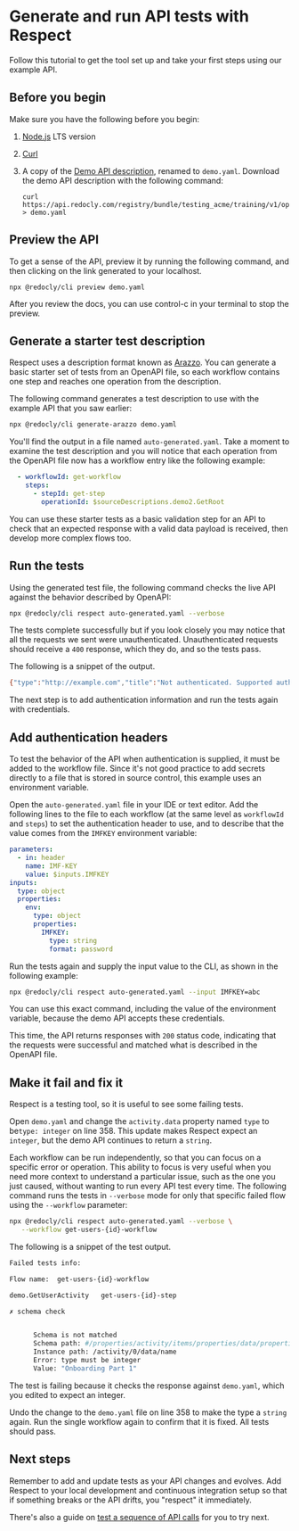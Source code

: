 # Generate and run API tests with Respect

Follow this tutorial to get the tool set up and take your first steps using our example API.

## Before you begin

Make sure you have the following before you begin:

1. [Node.js](https://nodejs.org/) LTS version
2. [Curl](https://curl.se/)
3. A copy of the [Demo API description](https://api.redocly.com/registry/bundle/testing_acme/training/v1/openapi.yaml), renamed to `demo.yaml`.
   Download the demo API description with the following command:

   ```shell
   curl https://api.redocly.com/registry/bundle/testing_acme/training/v1/openapi.yaml > demo.yaml
   ```

## Preview the API

To get a sense of the API, preview it by running the following command, and then clicking on the link generated to your localhost.

```shell
npx @redocly/cli preview demo.yaml
```

After you review the docs, you can use control-c in your terminal to stop the preview.

## Generate a starter test description

Respect uses a description format known as [Arazzo](../../../learn/arazzo/what-is-arazzo.md).
You can generate a basic starter set of tests from an OpenAPI file, so each workflow contains one step and reaches one operation from the description.

The following command generates a test description to use with the example API that you saw earlier:

```sh
npx @redocly/cli generate-arazzo demo.yaml
```

You'll find the output in a file named `auto-generated.yaml`. Take a moment to examine the test description and you will notice that each operation from the OpenAPI file now has a workflow entry like the following example:

```yaml
  - workflowId: get-workflow
    steps:
      - stepId: get-step
        operationId: $sourceDescriptions.demo2.GetRoot
```

You can use these starter tests as a basic validation step for an API to check that an expected response with a valid data payload is received, then develop more complex flows too.

## Run the tests

Using the generated test file, the following command checks the live API against the behavior described by OpenAPI:

```sh
npx @redocly/cli respect auto-generated.yaml --verbose
```

The tests complete successfully but if you look closely you may notice that all the requests we sent were unauthenticated.
Unauthenticated requests should receive a `400` response, which they do, and so the tests pass.

The following is a snippet of the output.

```sh
{"type":"http://example.com","title":"Not authenticated. Supported authentication types: imfKey.","status":400,"detail":"string","instance":"string"}
```

The next step is to add authentication information and run the tests again with credentials.

## Add authentication headers

To test the behavior of the API when authentication is supplied, it must be added to the workflow file.
Since it's not good practice to add secrets directly to a file that is stored in source control, this example uses an environment variable.

Open the `auto-generated.yaml` file in your IDE or text editor.
Add the following lines to the file to each workflow (at the same level as `workflowId` and `steps`) to set the authentication header to use, and to describe that the value comes from the `IMFKEY` environment variable:

```yaml
parameters:
  - in: header
    name: IMF-KEY
    value: $inputs.IMFKEY
inputs:
  type: object
  properties:
    env:
      type: object
      properties:
        IMFKEY:
          type: string
          format: password
```

Run the tests again and supply the input value to the CLI, as shown in the following example:

```sh
npx @redocly/cli respect auto-generated.yaml --input IMFKEY=abc
```

You can use this exact command, including the value of the environment variable, because the demo API accepts these credentials.

This time, the API returns responses with `200` status code, indicating that the requests were successful and matched what is described in the OpenAPI file.

## Make it fail and fix it

Respect is a testing tool, so it is useful to see some failing tests.

Open `demo.yaml` and change the `activity.data` property named `type` to be`type: integer` on line 358.
This update makes Respect expect an `integer`, but the demo API continues to return a `string`.

Each workflow can be run independently, so that you can focus on a specific error or operation.
This ability to focus is very useful when you need more context to understand a particular issue, such as the one you just caused, without wanting to run every API test every time.
The following command runs the tests in `--verbose` mode for only that specific failed flow using the `--workflow` parameter:

```sh
npx @redocly/cli respect auto-generated.yaml --verbose \
   --workflow get-users-{id}-workflow
```

The following is a snippet of the test output.

```bash
Failed tests info:

Flow name:  get-users-{id}-workflow

demo.GetUserActivity   get-users-{id}-step

✗ schema check


      Schema is not matched
      Schema path: #/properties/activity/items/properties/data/properties/name/type
      Instance path: /activity/0/data/name
      Error: type must be integer
      Value: "Onboarding Part 1"
```

The test is failing because it checks the response against `demo.yaml`, which you edited to expect an integer.

Undo the change to the `demo.yaml` file on line 358 to make the type a `string` again.
Run the single workflow again to confirm that it is fixed.
All tests should pass.

## Next steps

Remember to add and update tests as your API changes and evolves.
Add Respect to your local development and continuous integration setup so that if something breaks or the API drifts, you "respect" it immediately.

There's also a guide on [test a sequence of API calls](./test-api-sequences.md) for you to try next.
